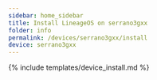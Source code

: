 ```yaml
---
sidebar: home_sidebar
title: Install LineageOS on serrano3gxx
folder: info
permalink: /devices/serrano3gxx/install
device: serrano3gxx
---
```

{% include templates/device_install.md %}
